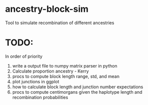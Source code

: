 # ancestry-block-sim
Tool to simulate recombination of different ancestries

# TODO:
  In order of priority
  1. write a output file to numpy matrix parser in python
  2. Calculate proportion ancestry - Kerry
  2. procs to compute block length range, std, and mean
  3. plot junctions in ggplot
  4. how to calculate block length and junction number expectations
  5. procs to compute centimorgans given the haplotype length and recombination probabilities